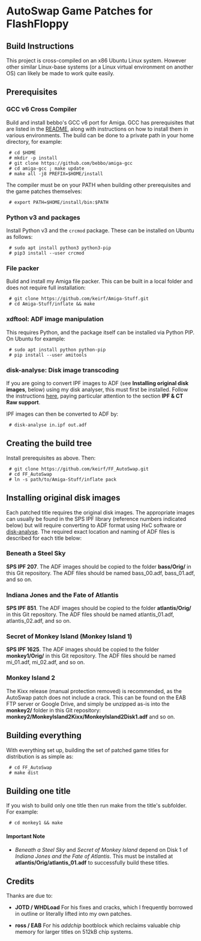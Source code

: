 
# AutoSwap Game Patches for FlashFloppy
## Build Instructions

This project is cross-compiled on an x86 Ubuntu Linux system. However
other similar Linux-base systems (or a Linux virtual environment on
another OS) can likely be made to work quite easily.

## Prerequisites

### GCC v6 Cross Compiler

Build and install bebbo's GCC v6 port for Amiga.  GCC has
prerequisites that are listed in the
[README](https://github.com/bebbo/amiga-gcc/blob/master/README.md),
along with instructions on how to install them in various
environments.  The build can be done to a private path in your home
directory, for example:
```
 # cd $HOME
 # mkdir -p install
 # git clone https://github.com/bebbo/amiga-gcc
 # cd amiga-gcc ; make update
 # make all -j8 PREFIX=$HOME/install
```

The compiler must be on your PATH when building other prerequisites
and the game patches themselves:
```
 # export PATH=$HOME/install/bin:$PATH
```

### Python v3 and packages

Install Python v3 and the `crcmod` package. These can be
installed on Ubuntu as follows:
```
 # sudo apt install python3 python3-pip
 # pip3 install --user crcmod
```

### File packer

Build and install my Amiga file packer. This can be built in a local
folder and does not require full installation:
```
 # git clone https://github.com/keirf/Amiga-Stuff.git
 # cd Amiga-Stuff/inflate && make
```

### xdftool: ADF image manipulation

This requires Python, and the package itself can be installed via
Python PIP. On Ubuntu for example:
```
 # sudo apt install python python-pip
 # pip install --user amitools
```

### disk-analyse: Disk image transcoding

If you are going to convert IPF images to ADF (see **Installing
original disk images**, below) using my disk analyser, this must first
be installed. Follow the instructions
[here](https://www.github.com/keirf/Disk-Utilities/blob/master/README.md),
paying particular attention to the section **IPF & CT Raw support**.

IPF images can then be converted to ADF by:
```
 # disk-analyse in.ipf out.adf
```

## Creating the build tree

Install prerequisites as above. Then:
```
 # git clone https://github.com/keirf/FF_AutoSwap.git
 # cd FF_AutoSwap
 # ln -s path/to/Amiga-Stuff/inflate pack
```

## Installing original disk images

Each patched title requires the original disk images. The appropriate
images can usually be found in the SPS IPF library (reference numbers
indicated below) but will require converting to ADF format using HxC
software or [disk-analyse](https://www.github.com/keirf/Disk-Utilities). 
The required exact location and naming of ADF files is described for
each title below:

### Beneath a Steel Sky

**SPS IPF 207**. The ADF images should be copied to the folder
**bass/Orig/** in this Git repository. The ADF files should be named
bass_00.adf, bass_01.adf, and so on.

### Indiana Jones and the Fate of Atlantis

**SPS IPF 851**. The ADF images should be copied to the folder
**atlantis/Orig/** in this Git repository. The ADF files should be
named atlantis_01.adf, atlantis_02.adf, and so on.

### Secret of Monkey Island (Monkey Island 1)

**SPS IPF 1625**. The ADF images should be copied to the
folder **monkey1/Orig/** in this Git repository. The ADF files should
be named mi_01.adf, mi_02.adf, and so on.

### Monkey Island 2

The Kixx release (manual protection removed) is recommended, as the
AutoSwap patch does not include a crack. This can be found on the EAB
FTP server or Google Drive, and simply be unzipped as-is into the
**monkey2/** folder in this Git repository:
**monkey2/MonkeyIsland2Kixx/MonkeyIsland2Disk1.adf** and so on.

## Building everything

With everything set up, building the set of patched game titles for
distribution is as simple as:
```
 # cd FF_AutoSwap
 # make dist
```

## Building one title

If you wish to build only one title then run make from the title's subfolder. For example:
```
 # cd monkey1 && make
```

#### Important Note

* *Beneath a Steel Sky* and *Secret of Monkey Island* depend on Disk 1
of *Indiana Jones and the Fate of Atlantis*. This must be installed
at **atlantis/Orig/atlantis_01.adf** to successfully build these
titles.

## Credits

Thanks are due to:

* **JOTD / WHDLoad** For his fixes and cracks, which I frequently borrowed
in outline or literally lifted into my own patches.

* **ross / EAB** For his *addchip* bootblock which reclaims valuable chip
memory for larger titles on 512kB chip systems.
